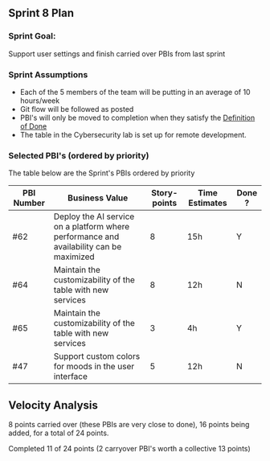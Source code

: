 ## Sprint 8 Plan

### Sprint Goal:

Support user settings and finish carried over PBIs from last sprint

### Sprint Assumptions

* Each of the 5 members of the team will be putting in an average of 10 hours/week
* Git flow will be followed as posted
* PBI's will only be moved to completion when they satisfy the [Definition of Done](/msoe.edu/sdl/sd21/sisyphus/msoe-sisbot/-/wikis/Process/Definition%20of%20Done)
* The table in the Cybersecurity lab is set up for remote development.

### Selected PBI's (ordered by priority)
The table below are the Sprint's PBIs ordered by priority


| PBI Number | Business Value | Story-points | Time Estimates | Done ? |
| ---------- | -------------- | ------------ | -------------- |  --- |
| #62 | Deploy the AI service on a platform where performance and availability can be maximized | 8 | 15h |Y | 
| #64 | Maintain the customizability of the table with new services | 8 | 12h | N |
| #65 | Maintain the customizability of the table with new services | 3 | 4h | Y |
| #47 | Support custom colors for moods in the user interface | 5 | 12h | N |

## Velocity Analysis

8 points carried over (these PBIs are very close to done), 16 points being added, for a total of 24 points.

Completed 11 of 24 points (2 carryover PBI's worth a collective 13 points)